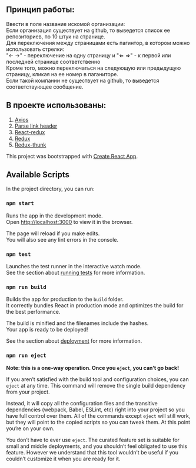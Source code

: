## Принцип работы:

Ввести в поле название искомой организации:<br />
Если организация существует на github, то выведется список ее репозиториев, по 10 штук на странице.<br />
Для переключения между страницами есть пагинтор, в котором можно использовать стрелки:  <br />
"← →" - переключение на одну страницу и "⇐ ⇒" - к первой или последней странице соответственно <br />
Кроме того, можно переключаться на следующую или предыдущую страницу, кликая на ее номер в паганиторе.<br />
Если такой компании не существует на github, то выведется соответствующее сообщение.<br />

## В проекте использованы:
1. [Axios](https://github.com/axios/axios)
2. [Parse link header](https://www.npmjs.com/package/parse-link-header)
3. [React-redux](https://github.com/reduxjs/react-redux)
4. [Redux](https://github.com/reduxjs/redux)
5. [Redux-thunk](https://github.com/reduxjs/redux-thunk)

This project was bootstrapped with [Create React App](https://github.com/facebook/create-react-app).

## Available Scripts

In the project directory, you can run:

### `npm start`

Runs the app in the development mode.<br />
Open [http://localhost:3000](http://localhost:3000) to view it in the browser.

The page will reload if you make edits.<br />
You will also see any lint errors in the console.

### `npm test`

Launches the test runner in the interactive watch mode.<br />
See the section about [running tests](https://facebook.github.io/create-react-app/docs/running-tests) for more information.

### `npm run build`

Builds the app for production to the `build` folder.<br />
It correctly bundles React in production mode and optimizes the build for the best performance.

The build is minified and the filenames include the hashes.<br />
Your app is ready to be deployed!

See the section about [deployment](https://facebook.github.io/create-react-app/docs/deployment) for more information.

### `npm run eject`

**Note: this is a one-way operation. Once you `eject`, you can’t go back!**

If you aren’t satisfied with the build tool and configuration choices, you can `eject` at any time. This command will remove the single build dependency from your project.

Instead, it will copy all the configuration files and the transitive dependencies (webpack, Babel, ESLint, etc) right into your project so you have full control over them. All of the commands except `eject` will still work, but they will point to the copied scripts so you can tweak them. At this point you’re on your own.

You don’t have to ever use `eject`. The curated feature set is suitable for small and middle deployments, and you shouldn’t feel obligated to use this feature. However we understand that this tool wouldn’t be useful if you couldn’t customize it when you are ready for it.
